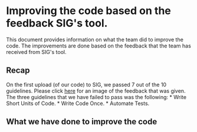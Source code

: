 # Improving the code based on the feedback SIG's tool.
This document provides information on what the team did to improve the code. The improvements are done based on the feedback that the team has received from SIG's tool.

## Recap
On the first upload (of our code) to SIG, we passed 7 out of the 10 guidelines. Please click [here](https://github.com/ClintonCao/Contextproject-TSE/blob/master/documentation/SIG%20Feedback/SIGFeedback.JPG) for an image of the feedback that was given. The three guidelines that we have failed to pass was the following: 
	* Write Short Units of Code.
	* Write Code Once.
	* Automate Tests.

	
## What we have done to improve the code

